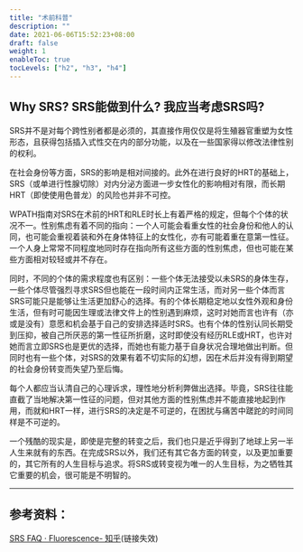 ```yaml
---
title: "术前科普"
description: ""
date: 2021-06-06T15:52:23+08:00
draft: false
weight: 1
enableToc: true
tocLevels: ["h2", "h3", "h4"]
---
```


## Why SRS? SRS能做到什么? 我应当考虑SRS吗?

SRS并不是对每个跨性别者都是必须的，其直接作用仅仅是将生殖器官重塑为女性形态，且获得包括插入式性交在内的部分功能，以及在一些国家得以修改法律性别的权利。

在社会身份等方面，SRS的影响是相对间接的。此外在进行良好的HRT的基础上，SRS（或单进行性腺切除）对内分泌方面进一步女性化的影响相对有限，而长期HRT（即使使用色普龙）的风险也并非不可控。

WPATH指南对SRS在术前的HRT和RLE时长上有着严格的规定，但每个个体的状况不一。性别焦虑有着不同的指向：一个人可能会看重女性的社会身份和他人的认同，也可能会重视着装和外在身体特征上的女性化，亦有可能着重在意第一性征。一个人身上常常不同程度地同时存在指向所有这些方面的性别焦虑，但也可能在某些方面相对较轻或并不存在。

同时，不同的个体的需求程度也有区别：一些个体无法接受以未SRS的身体生存，一些个体尽管强烈寻求SRS但也能在一段时间内正常生活，而对另一些个体而言SRS可能只是能够让生活更加舒心的选择。有的个体长期稳定地以女性外观和身份生活，但有时可能因生理或法律文件上的性别遇到麻烦，这时对她而言也许有（亦或是没有）意愿和机会基于自己的安排选择适时SRS。也有个体的性别认同长期受到压抑，被自己所厌恶的第一性征所折磨，这时即使没有经历RLE或HRT，也许对她而言立即SRS也是更优的选择，而她也有能力基于自身状况合理地做出判断。但同时也有一些个体，对SRS的效果有着不切实际的幻想，因在术后并没有得到期望的社会身份转变而失望乃至后悔。

每个人都应当认清自己的心理诉求，理性地分析利弊做出选择。毕竟，SRS往往能直截了当地解决第一性征的问题，但对其他方面的性别焦虑并不能直接地起到作用，而就和HRT一样，进行SRS的决定是不可逆的，在困扰与痛苦中蹉跎的时间同样是不可逆的。

一个残酷的现实是，即使是完整的转变之后，我们也只是近乎得到了地球上另一半人生来就有的东西。在完成SRS以外，我们还有其它各方面的转变，以及更加重要的，其它所有的人生目标与追求。将SRS或转变视为唯一的人生目标，为之牺牲其它重要的机会，很可能是不明智的。

---
## 参考资料：

[SRS FAQ · Fluorescence- 知乎](https://zhuanlan.zhihu.com/p/161673959)(链接失效)
